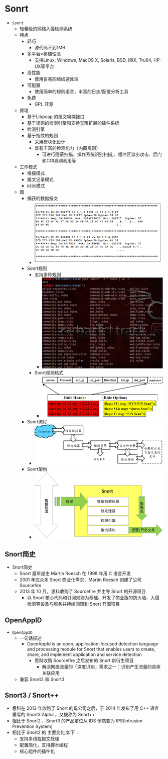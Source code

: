 # Sonrt

* `Sonrt`
  * 轻量级的网络入侵检测系统
  * 特点
    * 轻巧
      * 源代码不到1MB
    * 多平台=移植性高
      * 支持Linux, Windows, MacOS X, Solaris, BSD, IRIX, Tru64, HP-UX等平台
    * 高性能
      * 使用百兆网络线速处理
    * 可配置
      * 使用简单的规则语言，丰富的日志/配置分析工具
    * 免费
      * GPL 开源
  * 原理
    * 基于Libpcap 的报文嗅探接口
    * 基于规则的检测引擎和支持无限扩展的插件系统
    * 检测引擎
    * 基于指纹的规则
      * 采用模块化设计
      * 具有丰富的检测能力（内置规则）
        * 可进行隐蔽扫描，操作系统识别扫描,、缓冲区溢出攻击、后门和CGI漏洞利用等
  * 工作模式
    * 嗅探模式
    * 报文记录模式
    * `NIDS`模式
  * 图
    * 捕获的数据报文
      * ![sonrt_captured_package](../../../assets/img/sonrt_captured_package.png)
    * Sonrt规则
      * 支持多种规则
        * ![sonrt_rule_multiple](../../../assets/img/sonrt_rule_multiple.png)
      * Sonrt规则格式
        * ![sonrt_rule_format](../../../assets/img/sonrt_rule_format.png)
    * Sonrt流程
      * ![sonrt_process](../../../assets/img/sonrt_process.png)
    * Sonrt架构
      * ![sonrt_arch](../../../assets/img/sonrt_arch.png)

## Snort简史

* Snort简史
  * Snort 最早是由 Martin Roesch 在 1998 年用 C 语言开发
  * 2001 年应众多 Snort 商业化需求，Martin Roesch 创建了公司 Sourcefire
  * 2013 年 10 月，思科收购了 Sourcefire 并主导 Snort 的开源项目
    * 以 Snort 核心代码和订阅规则为基础，开发了商业版的防火墙、入侵检测等设备与服务并持续回馈到 Snort 开源项目

## OpenAppID

* `OpenAppID`
  * 一句话描述
    * OpenAppId is an open, application-focused detection language and processing module for Snort that enables users to create, share, and implement application and service detection
      * 思科收购 Sourcefire 之后发布的 Snort 新衍生项目
        * 解决网络流量的「深度识别」需求之一：识别产生流量的具体关联应用
  * 兼容 Snort2 和 Snort3

## Snort3 / Snort++

* 思科在 2013 年收购了 Snort 的母公司之后，于 2014 年发布了用 C++ 语言重写的 Snort3 Alpha ，又被称为 Snort++
* 相比于 Snort2 ，Snort3 的产品定位从 IDS 悄然变为 IPS(Intrusion Prevention System)
* 相比于 Snort2 的 主要变化 如下：
  * 支持多线程报文处理
  * 配置简化，支持脚本编程
  * 核心组件的插件化
